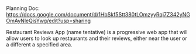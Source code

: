 # 

Planning Doc: https://docs.google.com/document/d/1HbSkf5Stt380tLOmzyyRqi7Z342yNGOmAyNleQisYwg/edit?usp=sharing

Restaurant Reviews App (name tentative) is a progressive web app that will allow users to look up restaurants and their reviews, either near the user or a different a specified area.
